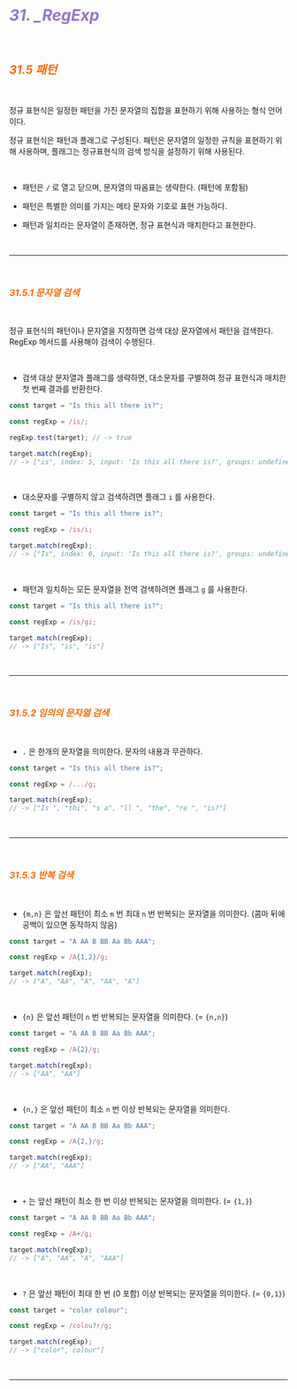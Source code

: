 # <span style="color: #9575CD;"> **_31. \_RegExp_**

<br>

## <span style="color: #fc6a03;"> **_31.5 패턴_**

<br>

정규 표현식은 일정한 패턴을 가진 문자열의 집합을 표현하기 위해 사용하는 형식 언어이다.

정규 표현식은 패턴과 플래그로 구성된다. 패턴은 문자열의 일정한 규칙을 표현하기 위해 사용하며, 플래그는 정규표현식의 검색 방식을 설정하기 위해 사용된다.

<br>

- 패턴은 `/` 로 열고 닫으며, 문자열의 따옴표는 생략한다. (패턴에 포함됨)

- 패턴은 특별한 의미를 가지는 메타 문자와 기호로 표현 가능하다.

- 패턴과 일치라는 문자열이 존재하면, 정규 표현식과 매치한다고 표현한다.

<br>

---

<br>

### <span style="color: #fc6a03;"> **_31.5.1 문자열 검색_**

<br>

정규 표현식의 패턴이나 문자열을 지정하면 검색 대상 문자열에서 패턴을 검색한다. RegExp 메서드를 사용해야 검색이 수행된다.

<br>

- 검색 대상 문자열과 플래그를 생략하면, 대소문자를 구별하여 정규 표현식과 매치한 첫 번째 결과를 반환한다.

```js
const target = "Is this all there is?";

const regExp = /is/;

regExp.test(target); // -> true

target.match(regExp);
// -> ["is", index: 5, input: 'Is this all there is?', groups: undefined]
```

<br>

- 대소문자를 구별하지 않고 검색하려면 플래그 `i` 를 사용한다.

```js
const target = "Is this all there is?";

const regExp = /is/i;

target.match(regExp);
// -> ["Is", index: 0, input: 'Is this all there is?', groups: undefined]
```

<br>

- 패턴과 일치하는 모든 문자열을 전역 검색하려면 플래그 `g` 를 사용한다.

```js
const target = "Is this all there is?";

const regExp = /is/gi;

target.match(regExp);
// -> ["Is", "is", "is"]
```

<br>

---

<br>

### <span style="color: #fc6a03;"> **_31.5.2 임의의 문자열 검색_**

<br>

- `.` 은 한개의 문자열을 의미한다. 문자의 내용과 무관하다.

```js
const target = "Is this all there is?";

const regExp = /.../g;

target.match(regExp);
// -> ["Is ", "thi", "s a", "ll ", "the", "re ", "is?"]
```

<br>

---

<br>

### <span style="color: #fc6a03;"> **_31.5.3 반복 검색_**

<br>

- `{m,n}` 은 앞선 패턴이 최소 `m` 번 최대 `n` 번 반복되는 문자열을 의미한다. (콤마 뒤에 공백이 있으면 동작하지 않음)

```js
const target = "A AA B BB Aa Bb AAA";

const regExp = /A{1,2}/g;

target.match(regExp);
// -> ["A", "AA", "A", "AA", "A"]
```

<br>

- `{n}` 은 앞선 패턴이 `n` 번 반복되는 문자열을 의미한다. (= `{n,n}`)

```js
const target = "A AA B BB Aa Bb AAA";

const regExp = /A{2}/g;

target.match(regExp);
// -> ["AA", "AA"]
```

<br>

- `{n,}` 은 앞선 패턴이 최소 `n` 번 이상 반복되는 문자열을 의미한다.

```js
const target = "A AA B BB Aa Bb AAA";

const regExp = /A{2,}/g;

target.match(regExp);
// -> ["AA", "AAA"]
```

<br>

- `+` 는 앞선 패턴이 최소 한 번 이상 반복되는 문자열을 의미한다. (= `{1,}`)

```js
const target = "A AA B BB Aa Bb AAA";

const regExp = /A+/g;

target.match(regExp);
// -> ["A", "AA", "A", "AAA"]
```

<br>

- `?` 은 앞선 패턴이 최대 한 번 (0 포함) 이상 반복되는 문자열을 의미한다. (= `{0,1}`)

```js
const target = "color colour";

const regExp = /colou?r/g;

target.match(regExp);
// -> ["color", colour"]
```

<br>

---
